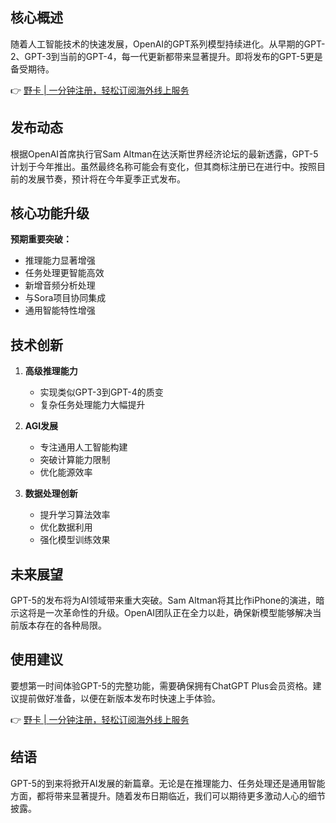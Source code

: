 ## 核心概述

随着人工智能技术的快速发展，OpenAI的GPT系列模型持续进化。从早期的GPT-2、GPT-3到当前的GPT-4，每一代更新都带来显著提升。即将发布的GPT-5更是备受期待。

👉 [野卡 | 一分钟注册，轻松订阅海外线上服务](https://bit.ly/bewildcard)

## 发布动态

根据OpenAI首席执行官Sam Altman在达沃斯世界经济论坛的最新透露，GPT-5计划于今年推出。虽然最终名称可能会有变化，但其商标注册已在进行中。按照目前的发展节奏，预计将在今年夏季正式发布。

## 核心功能升级

**预期重要突破：**

- 推理能力显著增强
- 任务处理更智能高效
- 新增音频分析处理
- 与Sora项目协同集成
- 通用智能特性增强

## 技术创新

1. **高级推理能力**
   - 实现类似GPT-3到GPT-4的质变
   - 复杂任务处理能力大幅提升

2. **AGI发展**
   - 专注通用人工智能构建
   - 突破计算能力限制
   - 优化能源效率

3. **数据处理创新**
   - 提升学习算法效率
   - 优化数据利用
   - 强化模型训练效果

## 未来展望

GPT-5的发布将为AI领域带来重大突破。Sam Altman将其比作iPhone的演进，暗示这将是一次革命性的升级。OpenAI团队正在全力以赴，确保新模型能够解决当前版本存在的各种局限。

## 使用建议

要想第一时间体验GPT-5的完整功能，需要确保拥有ChatGPT Plus会员资格。建议提前做好准备，以便在新版本发布时快速上手体验。

👉 [野卡 | 一分钟注册，轻松订阅海外线上服务](https://bit.ly/bewildcard)

## 结语

GPT-5的到来将掀开AI发展的新篇章。无论是在推理能力、任务处理还是通用智能方面，都将带来显著提升。随着发布日期临近，我们可以期待更多激动人心的细节披露。